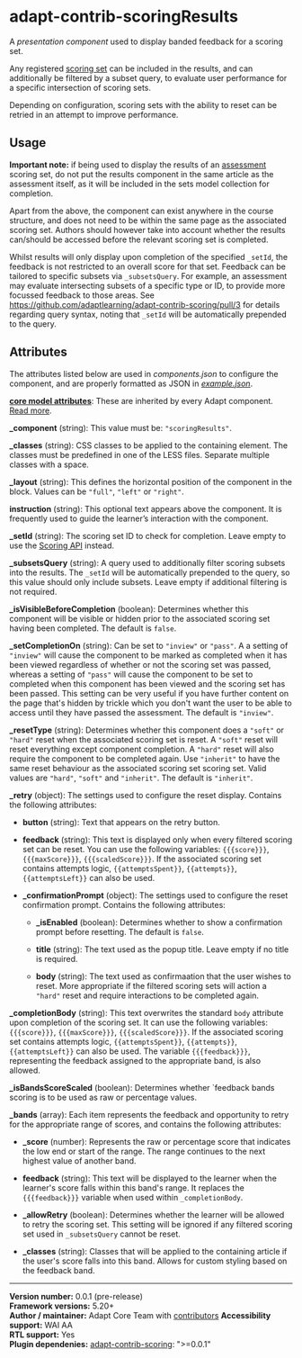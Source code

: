 # adapt-contrib-scoringResults

A *presentation component* used to display banded feedback for a scoring set.

Any registered [scoring set](https://github.com/adaptlearning/adapt-contrib-scoring#scoring-sets) can be included in the results, and can additionally be filtered by a subset query, to evaluate user performance for a specific intersection of scoring sets.

Depending on configuration, scoring sets with the ability to reset can be retried in an attempt to improve performance.

## Usage

**Important note:** if being used to display the results of an [assessment](https://github.com/adaptlearning/adapt-contrib-scoringAssessment) scoring set, do not put the results component in the same article as the assessment itself, as it will be included in the sets model collection for completion.

Apart from the above, the component can exist anywhere in the course structure, and does not need to be within the same page as the associated scoring set. Authors should however take into account whether the results can/should be accessed before the relevant scoring set is completed.

Whilst results will only display upon completion of the specified `_setId`, the feedback is not restricted to an overall score for that set. Feedback can be tailored to specific subsets via `_subsetsQuery`. For example, an assessment may evaluate intersecting subsets of a specific type or ID, to provide more focussed feedback to those areas. See https://github.com/adaptlearning/adapt-contrib-scoring/pull/3 for details regarding query syntax, noting that `_setId` will be automatically prepended to the query.

## Attributes

The attributes listed below are used in *components.json* to configure the component, and are properly formatted as JSON in [*example.json*](https://github.com/adaptlearning/adapt-contrib-scoringResults/blob/master/example.json).

[**core model attributes**](https://github.com/adaptlearning/adapt_framework/wiki/Core-model-attributes): These are inherited by every Adapt component. [Read more](https://github.com/adaptlearning/adapt_framework/wiki/Core-model-attributes).

**\_component** (string): This value must be: `"scoringResults"`.

**\_classes** (string): CSS classes to be applied to the containing element. The classes must be predefined in one of the LESS files. Separate multiple classes with a space.

**\_layout** (string): This defines the horizontal position of the component in the block. Values can be `"full"`, `"left"` or `"right"`.

**instruction** (string): This optional text appears above the component. It is frequently used to guide the learner’s interaction with the component.

**\_setId** (string): The scoring set ID to check for completion. Leave empty to use the [Scoring API](https://github.com/adaptlearning/adapt-contrib-scoring) instead.

**\_subsetsQuery** (string): A query used to additionally filter scoring subsets into the results. The `_setId` will be automatically prepended to the query, so this value should only include subsets. Leave empty if additional filtering is not required.

**\_isVisibleBeforeCompletion** (boolean): Determines whether this component will be visible or hidden prior to the associated scoring set having been completed. The default is `false`.

**\_setCompletionOn** (string): Can be set to `"inview"` or `"pass"`. A a setting of `"inview"` will cause the component to be marked as completed when it has been viewed regardless of whether or not the scoring set was passed, whereas a setting of `"pass"` will cause the component to be set to completed when this component has been viewed and the scoring set has been passed. This setting can be very useful if you have further content on the page that's hidden by trickle which you don't want the user to be able to access until they have passed the assessment. The default is `"inview"`.

**\_resetType** (string): Determines whether this component does a `"soft"` or `"hard"` reset when the associated scoring set is reset. A `"soft"` reset will reset everything except component completion. A `"hard"` reset will also require the component to be completed again. Use `"inherit"` to have the same reset behaviour as the associated scoring set scoring set. Valid values are `"hard"`, `"soft"` and `"inherit"`. The default is `"inherit"`.

**\_retry** (object): The settings used to configure the reset display. Contains the following attributes:

 * **button** (string): Text that appears on the retry button.

 * **feedback** (string): This text is displayed only when every filtered scoring set can be reset. You can use the following variables: `{{{score}}}`, `{{{maxScore}}}`, `{{{scaledScore}}}`. If the associated scoring set contains attempts logic, `{{attemptsSpent}}`, `{{attempts}}`, `{{attemptsLeft}}` can also be used.

 * **\_confirmationPrompt** (object): The settings used to configure the reset confirmation prompt. Contains the following attributes:

   * **\_isEnabled** (boolean): Determines whether to show a confirmation prompt before resetting. The default is `false`.

   * **title** (string): The text used as the popup title. Leave empty if no title is required.

   * **body** (string): The text used as confirmaation that the user wishes to reset. More appropriate if the filtered scoring sets will action a `"hard"` reset and require interactions to be completed again.

**\_completionBody** (string): This text overwrites the standard `body` attribute upon completion of the scoring set. It can use the following variables: `{{{score}}}`, `{{{maxScore}}}`, `{{{scaledScore}}}`. If the associated scoring set contains attempts logic, `{{attemptsSpent}}`, `{{attempts}}`, `{{attemptsLeft}}` can also be used. The variable `{{{feedback}}}`, representing the feedback assigned to the appropriate band, is also allowed.

**\_isBandsScoreScaled** (boolean): Determines whether `feedback bands scoring is to be used as raw or percentage values.

**\_bands** (array): Each item represents the feedback and opportunity to retry for the appropriate range of scores, and contains the following attributes:

 * **\_score** (number): Represents the raw or percentage score that indicates the low end or start of the range. The range continues to the next highest value of another band.

 * **feedback** (string): This text will be displayed to the learner when the learner's score falls within this band's range. It replaces the `{{{feedback}}}` variable when used within `_completionBody`.

 * **\_allowRetry** (boolean): Determines whether the learner will be allowed to retry the scoring set. This setting will be ignored if any filtered scoring set used in `_subsetsQuery` cannot be reset.

 * **\_classes** (string): Classes that will be applied to the containing article if the user's score falls into this band. Allows for custom styling based on the feedback band.

----------------------------
**Version number:** 0.0.1 (pre-release)<br>
**Framework versions:** 5.20+<br>
**Author / maintainer:** Adapt Core Team with [contributors](https://github.com/adaptlearning/adapt-contrib-scoringResults/graphs/contributors)
**Accessibility support:** WAI AA<br>
**RTL support:** Yes<br>
**Plugin dependenies:** [adapt-contrib-scoring](https://github.com/adaptlearning/adapt-contrib-scoring): ">=0.0.1"
